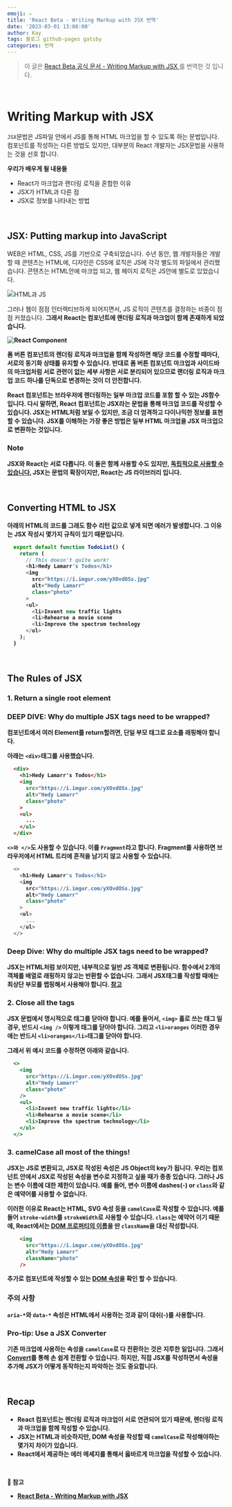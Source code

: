 ```yaml
---
emoji: ✏️
title: 'React Beta - Writing Markup with JSX 번역'
date: '2023-03-01 13:08:00'
author: Kay
tags: 블로그 github-pages gatsby
categories: 번역
---
```


> 이 글은 [React Beta 공식 문서 - Writing Markup with JSX
](https://beta.reactjs.org/learn/writing-markup-with-jsx)를 번역한 것 입니다.

<br>

# Writing Markup with JSX
`JSX`문법은 JS파일 안에서 JS를 통해 HTML 마크업을 할 수 있도록 하는 문법입니다.
컴포넌트를 작성하는 다른 방법도 있지만, 대부분의 React 개발자는 JSX문법을 사용하는 것을 선호 합니다.

<b>우리가 배우게 될 내용들</b>
- React가 마크업과 랜더링 로직을 혼합한 이유
- JSX가 HTML과 다른 점
- JSX로 정보를 나타내는 방법

<br>

## JSX: Putting markup into JavaScript
WEB은 HTML, CSS, JS를 기반으로 구축되었습니다. 수년 동안, 웹 개발자들은 개발 할 때 콘텐츠는 HTML에, 디자인은 CSS에 로직은 JS에 각각 별도의 파일에서 관리했습니다.
콘텐츠는 HTML안에 마크업 되고, 웹 페이지 로직은 JS안에 별도로 있었습니다.

![HTML과 JS](1.png)

그러나 웹이 점점 인터렉티브하게 되어지면서, JS 로직이 콘텐츠를 결정하는 비중이 점점 커졌습니다.
<b>그래서 React는 컴포넌트에 랜더링 로직과 마크업이 함께 존재하게 되었습니다.<b/>

![React Component](2.png)

폼 버튼 컴포넌트의 렌더링 로직과 마크업을 함께 작성하면 해당 코드를 수정할 때마다, 서로의 동기화 상태를 유지할 수 있습니다.
반대로 폼 버튼 컴포넌트 마크업과 사이드바의 마크업처럼 서로 관련이 없는 세부 사항은 서로 분리되어 있으므로 랜더링 로직과 마크업 코드 하나를 단독으로 변경하는 것이 더 안전합니다.

React 컴포넌트는 브라우저에 렌더링하는 일부 마크업 코드를 포함 할 수 있는 JS함수 입니다.
다시 말하면, React 컴포넌트는 JSX라는 문법을 통해 마크업 코드를 작성할 수 있습니다.
JSX는 HTML처럼 보일 수 있지만, 조금 더 엄격하고 다이나믹한 정보를 표현할 수 있습니다.
JSX를 이해하는 가장 좋은 방법은 일부 HTML 마크업을 JSX 마크업으로 변환하는 것입니다.

### Note
JSX와 React는 서로 다릅니다. 이 둘은 함께 사용할 수도 있지만, [독립적으로 사용할 수 있습니다.](https://reactjs.org/blog/2020/09/22/introducing-the-new-jsx-transform.html#whats-a-jsx-transform)
JSX는 문법의 확장이지만, React는 JS 라이브러리 입니다.

<br/>

## Converting HTML to JSX
아래의 HTML의 코드를 그래도 함수 리턴 값으로 넣게 되면 에러가 발생합니다.
그 이유는 JSX 작성시 몇가지 규칙이 있기 때문입니다.
```js
  export default function TodoList() {
    return (
      // This doesn't quite work!
      <h1>Hedy Lamarr's Todos</h1>
      <img 
        src="https://i.imgur.com/yXOvdOSs.jpg" 
        alt="Hedy Lamarr" 
        class="photo"
      >
      <ul>
        <li>Invent new traffic lights
        <li>Rehearse a movie scene
        <li>Improve the spectrum technology
      </ul>
    );
  }
```

<br/>

## The Rules of JSX

### 1. Return a single root element

### DEEP DIVE: Why do multiple JSX tags need to be wrapped?
컴포넌트에서 여러 Element를 return할려면, <b>단일 부모 태그로 요소를 래핑해야 합니다.</b>

아래는 `<div>`태그를 사용했습니다.
```html
  <div>
    <h1>Hedy Lamarr's Todos</h1>
    <img 
      src="https://i.imgur.com/yXOvdOSs.jpg" 
      alt="Hedy Lamarr" 
      class="photo"
    >
    <ul>
      ...
    </ul>
  </div>
```

`<>와 </>`도 사용할 수 있습니다. 이를 `Fragment`라고 합니다. Fragment를 사용하면 브라우저에서 HTML 트리에 흔적을 남기지 않고 사용할 수 있습니다.
```js
  <>
    <h1>Hedy Lamarr's Todos</h1>
    <img 
      src="https://i.imgur.com/yXOvdOSs.jpg" 
      alt="Hedy Lamarr" 
      class="photo"
    >
    <ul>
      ...
    </ul>
  </>
```

### Deep Dive: Why do multiple JSX tags need to be wrapped?
JSX는 HTML처럼 보이지만, 내부적으로 일반 JS 객체로 변환됩니다. <b>함수에서 2개의 객체를 배열로 래핑하지 않고는 반환할 수 없습니다.</b>
그래서 JSX태그를 작성할 때에는 최상단 부모를 랩핑해서 사용해야 합니다. [참고](https://javascript.plainenglish.io/why-do-we-have-to-wrap-react-components-b168232dbd3a)

### 2. Close all the tags
JSX 문법에서 명시적으로 태그를 닫아야 합니다. 예를 들어서, `<img>` 홀로 쓰는 태그 일 경우, 반드시 `<img />` 이렇게 태그를 닫아야 합니다.
그리고 `<li>oranges` 이러한 경우에는 반드시 `<li>oranges</li>`태그를 닫아야 합니다.

그래서 위 예시 코드를 수정하면 아래와 같습니다.
```jsx
  <>
    <img
      src="https://i.imgur.com/yXOvdOSs.jpg"
      alt="Hedy Lamarr"
      class="photo"
    />
    <ul>
      <li>Invent new traffic lights</li>
      <li>Rehearse a movie scene</li>
      <li>Improve the spectrum technology</li>
    </ul>
  </>
```

### 3. camelCase all most of the things!
JSX는 JS로 변환되고, JSX로 작성된 속성은 JS Object의 key가 됩니다.
우리는 컴포넌트 안에서 JSX로 작성된 속성을 변수로 지정하고 싶을 때가 종종 있습니다.
그러나 JS는 변수 이름에 대한 제한이 있습니다. 예를 들어, 변수 이름에 dashes(-) or `class`와 같은 예약어를 사용할 수 없습니다.

이러한 이유로 React는 HTML, SVG 속성 등을 `camelCase`로 작성할 수 있습니다. 예를 들어 `stroke-width`를 `strokeWidth`로 사용할 수 있습니다.
`class`는 예약어 이기 때문에, React에서는 [DOM 프로퍼티의 이름](https://developer.mozilla.org/en-US/docs/Web/API/Element/className)을 딴 `className`을 대신 작성합니다.
```html
    <img 
      src="https://i.imgur.com/yXOvdOSs.jpg" 
      alt="Hedy Lamarr" 
      className="photo"
    />
```
추가로 컴포넌트에 작성할 수 있는 [DOM 속성](https://beta.reactjs.org/reference/react-dom/components/common)을 확인 할 수 있습니다.

### 주의 사항
`aria-*`와 `data-*` 속성은 HTML에서 사용하는 것과 같이 대쉬(-)를 사용합니다.

### Pro-tip: Use a JSX Converter
기존 마크업에 사용하는 속성을 `camelCase`로 다 전환하는 것은 지루한 일입니다. 그래서 [Convert](https://transform.tools/html-to-jsx)를 통해
손 쉽게 전환할 수 있습니다. 하지만, 직접 JSX를 작성하면서 속성을 추가해 JSX가 어떻게 동작하는지 파악하는 것도 중요합니다.

<br/>

## Recap
- React 컴포넌트는 렌더링 로직과 마크업이 서로 연관되어 있기 때문에, 렌더링 로직과 마크업을 함께 작성할 수 있습니다.
- JSX는 HTML과 비슷하지만, DOM 속성을 작성할 때 `camelCase`로 작성해야하는 몇가지 차이가 있습니다.
- React에서 제공하는 에러 메세지를 통해서 옳바르게 마크업을 작성할 수 있습니다.

<br/>

<b>📕 참고</b>
- [React Beta - Writing Markup with JSX
  ](https://beta.reactjs.org/learn/writing-markup-with-jsx)

```toc
```
